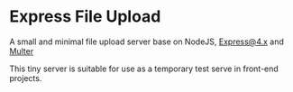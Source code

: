 # Express File Upload

A small and minimal file upload server base on NodeJS, [Express@4.x]() and [Multer](https://github.com/expressjs/multer)

This tiny server is suitable for use as a temporary test serve in front-end projects.